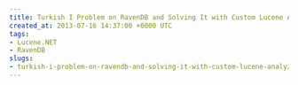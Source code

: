 ```yaml
---
title: Turkish I Problem on RavenDB and Solving It with Custom Lucene Analyzers
created_at: 2013-07-16 14:37:00 +0000 UTC
tags:
- Lucene.NET
- RavenDB
slugs:
- turkish-i-problem-on-ravendb-and-solving-it-with-custom-lucene-analyzers
---
```

